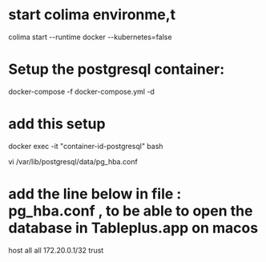 # start colima environme,t

colima start --runtime docker --kubernetes=false

# Setup the postgresql container:

docker-compose -f docker-compose.yml -d

# add this setup

docker exec -it "container-id-postgresql" bash

vi /var/lib/postgresql/data/pg_hba.conf

# add the line below in file : pg_hba.conf , to be able to open the database in Tableplus.app on macos

host all all 172.20.0.1/32 trust
